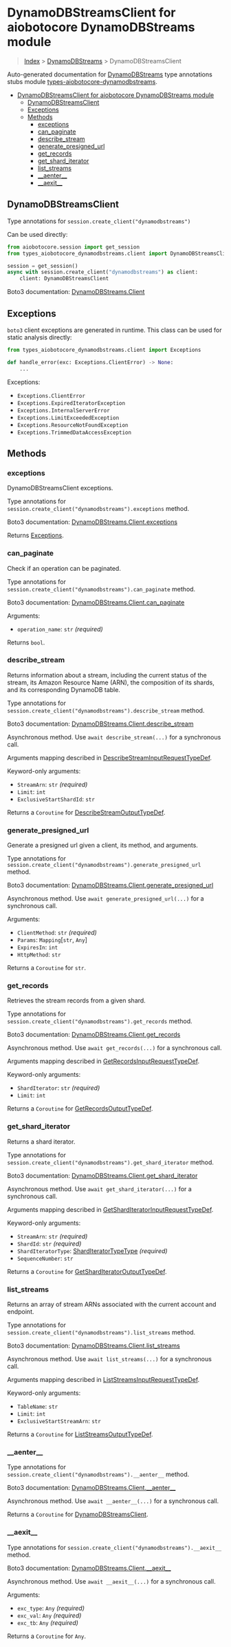 <a id="dynamodbstreamsclient-for-aiobotocore-dynamodbstreams-module"></a>

# DynamoDBStreamsClient for aiobotocore DynamoDBStreams module

> [Index](../README.md) > [DynamoDBStreams](./README.md) >
> DynamoDBStreamsClient

Auto-generated documentation for
[DynamoDBStreams](https://boto3.amazonaws.com/v1/documentation/api/latest/reference/services/dynamodbstreams.html#DynamoDBStreams)
type annotations stubs module
[types-aiobotocore-dynamodbstreams](https://pypi.org/project/types-aiobotocore-dynamodbstreams/).

- [DynamoDBStreamsClient for aiobotocore DynamoDBStreams module](#dynamodbstreamsclient-for-aiobotocore-dynamodbstreams-module)
  - [DynamoDBStreamsClient](#dynamodbstreamsclient)
  - [Exceptions](#exceptions)
  - [Methods](#methods)
    - [exceptions](#exceptions)
    - [can_paginate](#can_paginate)
    - [describe_stream](#describe_stream)
    - [generate_presigned_url](#generate_presigned_url)
    - [get_records](#get_records)
    - [get_shard_iterator](#get_shard_iterator)
    - [list_streams](#list_streams)
    - [\_\_aenter\_\_](#__aenter__)
    - [\_\_aexit\_\_](#__aexit__)

<a id="dynamodbstreamsclient"></a>

## DynamoDBStreamsClient

Type annotations for `session.create_client("dynamodbstreams")`

Can be used directly:

```python
from aiobotocore.session import get_session
from types_aiobotocore_dynamodbstreams.client import DynamoDBStreamsClient

session = get_session()
async with session.create_client("dynamodbstreams") as client:
    client: DynamoDBStreamsClient
```

Boto3 documentation:
[DynamoDBStreams.Client](https://boto3.amazonaws.com/v1/documentation/api/latest/reference/services/dynamodbstreams.html#DynamoDBStreams.Client)

<a id="exceptions"></a>

## Exceptions

`boto3` client exceptions are generated in runtime. This class can be used for
static analysis directly:

```python
from types_aiobotocore_dynamodbstreams.client import Exceptions

def handle_error(exc: Exceptions.ClientError) -> None:
    ...
```

Exceptions:

- `Exceptions.ClientError`
- `Exceptions.ExpiredIteratorException`
- `Exceptions.InternalServerError`
- `Exceptions.LimitExceededException`
- `Exceptions.ResourceNotFoundException`
- `Exceptions.TrimmedDataAccessException`

<a id="methods"></a>

## Methods

<a id="exceptions"></a>

### exceptions

DynamoDBStreamsClient exceptions.

Type annotations for `session.create_client("dynamodbstreams").exceptions`
method.

Boto3 documentation:
[DynamoDBStreams.Client.exceptions](https://boto3.amazonaws.com/v1/documentation/api/latest/reference/services/dynamodbstreams.html#DynamoDBStreams.Client.exceptions)

Returns [Exceptions](#exceptions).

<a id="can\_paginate"></a>

### can_paginate

Check if an operation can be paginated.

Type annotations for `session.create_client("dynamodbstreams").can_paginate`
method.

Boto3 documentation:
[DynamoDBStreams.Client.can_paginate](https://boto3.amazonaws.com/v1/documentation/api/latest/reference/services/dynamodbstreams.html#DynamoDBStreams.Client.can_paginate)

Arguments:

- `operation_name`: `str` *(required)*

Returns `bool`.

<a id="describe\_stream"></a>

### describe_stream

Returns information about a stream, including the current status of the stream,
its Amazon Resource Name (ARN), the composition of its shards, and its
corresponding DynamoDB table.

Type annotations for `session.create_client("dynamodbstreams").describe_stream`
method.

Boto3 documentation:
[DynamoDBStreams.Client.describe_stream](https://boto3.amazonaws.com/v1/documentation/api/latest/reference/services/dynamodbstreams.html#DynamoDBStreams.Client.describe_stream)

Asynchronous method. Use `await describe_stream(...)` for a synchronous call.

Arguments mapping described in
[DescribeStreamInputRequestTypeDef](./type_defs.md#describestreaminputrequesttypedef).

Keyword-only arguments:

- `StreamArn`: `str` *(required)*
- `Limit`: `int`
- `ExclusiveStartShardId`: `str`

Returns a `Coroutine` for
[DescribeStreamOutputTypeDef](./type_defs.md#describestreamoutputtypedef).

<a id="generate\_presigned\_url"></a>

### generate_presigned_url

Generate a presigned url given a client, its method, and arguments.

Type annotations for
`session.create_client("dynamodbstreams").generate_presigned_url` method.

Boto3 documentation:
[DynamoDBStreams.Client.generate_presigned_url](https://boto3.amazonaws.com/v1/documentation/api/latest/reference/services/dynamodbstreams.html#DynamoDBStreams.Client.generate_presigned_url)

Asynchronous method. Use `await generate_presigned_url(...)` for a synchronous
call.

Arguments:

- `ClientMethod`: `str` *(required)*
- `Params`: `Mapping`\[`str`, `Any`\]
- `ExpiresIn`: `int`
- `HttpMethod`: `str`

Returns a `Coroutine` for `str`.

<a id="get\_records"></a>

### get_records

Retrieves the stream records from a given shard.

Type annotations for `session.create_client("dynamodbstreams").get_records`
method.

Boto3 documentation:
[DynamoDBStreams.Client.get_records](https://boto3.amazonaws.com/v1/documentation/api/latest/reference/services/dynamodbstreams.html#DynamoDBStreams.Client.get_records)

Asynchronous method. Use `await get_records(...)` for a synchronous call.

Arguments mapping described in
[GetRecordsInputRequestTypeDef](./type_defs.md#getrecordsinputrequesttypedef).

Keyword-only arguments:

- `ShardIterator`: `str` *(required)*
- `Limit`: `int`

Returns a `Coroutine` for
[GetRecordsOutputTypeDef](./type_defs.md#getrecordsoutputtypedef).

<a id="get\_shard\_iterator"></a>

### get_shard_iterator

Returns a shard iterator.

Type annotations for
`session.create_client("dynamodbstreams").get_shard_iterator` method.

Boto3 documentation:
[DynamoDBStreams.Client.get_shard_iterator](https://boto3.amazonaws.com/v1/documentation/api/latest/reference/services/dynamodbstreams.html#DynamoDBStreams.Client.get_shard_iterator)

Asynchronous method. Use `await get_shard_iterator(...)` for a synchronous
call.

Arguments mapping described in
[GetShardIteratorInputRequestTypeDef](./type_defs.md#getsharditeratorinputrequesttypedef).

Keyword-only arguments:

- `StreamArn`: `str` *(required)*
- `ShardId`: `str` *(required)*
- `ShardIteratorType`:
  [ShardIteratorTypeType](./literals.md#sharditeratortypetype) *(required)*
- `SequenceNumber`: `str`

Returns a `Coroutine` for
[GetShardIteratorOutputTypeDef](./type_defs.md#getsharditeratoroutputtypedef).

<a id="list\_streams"></a>

### list_streams

Returns an array of stream ARNs associated with the current account and
endpoint.

Type annotations for `session.create_client("dynamodbstreams").list_streams`
method.

Boto3 documentation:
[DynamoDBStreams.Client.list_streams](https://boto3.amazonaws.com/v1/documentation/api/latest/reference/services/dynamodbstreams.html#DynamoDBStreams.Client.list_streams)

Asynchronous method. Use `await list_streams(...)` for a synchronous call.

Arguments mapping described in
[ListStreamsInputRequestTypeDef](./type_defs.md#liststreamsinputrequesttypedef).

Keyword-only arguments:

- `TableName`: `str`
- `Limit`: `int`
- `ExclusiveStartStreamArn`: `str`

Returns a `Coroutine` for
[ListStreamsOutputTypeDef](./type_defs.md#liststreamsoutputtypedef).

<a id="\_\_aenter\_\_"></a>

### \_\_aenter\_\_

Type annotations for `session.create_client("dynamodbstreams").__aenter__`
method.

Boto3 documentation:
[DynamoDBStreams.Client.\_\_aenter\_\_](https://boto3.amazonaws.com/v1/documentation/api/latest/reference/services/dynamodbstreams.html#DynamoDBStreams.Client.__aenter__)

Asynchronous method. Use `await __aenter__(...)` for a synchronous call.

Returns a `Coroutine` for [DynamoDBStreamsClient](#dynamodbstreamsclient).

<a id="\_\_aexit\_\_"></a>

### \_\_aexit\_\_

Type annotations for `session.create_client("dynamodbstreams").__aexit__`
method.

Boto3 documentation:
[DynamoDBStreams.Client.\_\_aexit\_\_](https://boto3.amazonaws.com/v1/documentation/api/latest/reference/services/dynamodbstreams.html#DynamoDBStreams.Client.__aexit__)

Asynchronous method. Use `await __aexit__(...)` for a synchronous call.

Arguments:

- `exc_type`: `Any` *(required)*
- `exc_val`: `Any` *(required)*
- `exc_tb`: `Any` *(required)*

Returns a `Coroutine` for `Any`.
